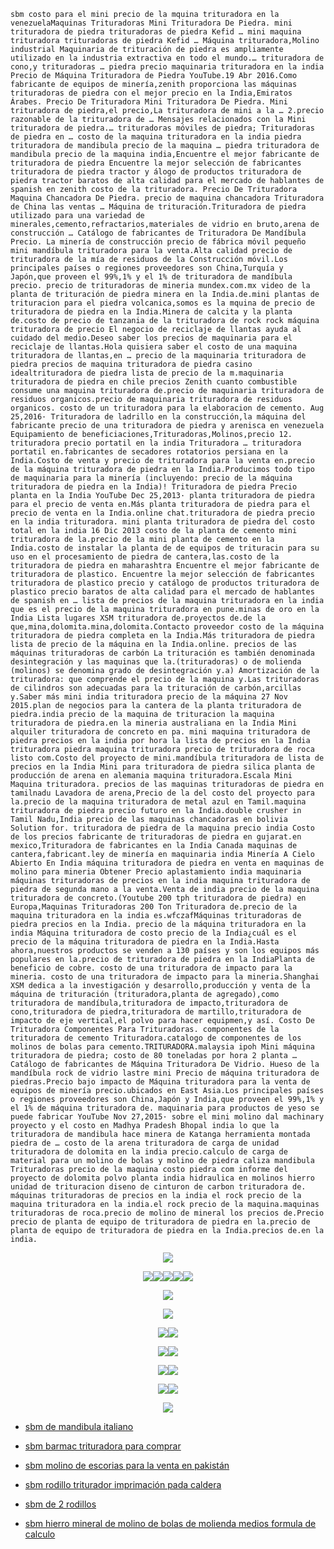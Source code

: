 
```
sbm costo para el mini precio de la mquina trituradora en la venezuelaMaquinas Trituradoras Mini Trituradora De Piedra. mini trituradora de piedra trituradoras de piedra Kefid … mini maquina trituradora trituradoras de piedra Kefid … Máquina trituradora,Molino industrial Maquinaria de trituración de piedra es ampliamente utilizado en la industria extractiva en todo el mundo.… trituradora de cono,y trituradoras … piedra precio maquinaria trituradora en la india Precio de Máquina Trituradora de Piedra YouTube.19 Abr 2016.Como fabricante de equipos de minería,zenith proporciona las máquinas trituradoras de piedra con el mejor precio en la India,Emiratos Árabes. Precio De Trituradora Mini Trituradora De Piedra. Mini trituradora de piedra,el precio,La trituradora de mini a la … 2.precio razonable de la trituradora de … Mensajes relacionados con la Mini trituradora de piedra.… trituradoras móviles de piedra; Trituradoras de piedra en … costo de la maquina trituradora en la india piedra trituradora de mandibula precio de la maquina … piedra trituradora de mandibula precio de la maquina india,Encuentre el mejor fabricante de trituradora de piedra Encuentre la mejor selección de fabricantes trituradora de piedra tractor y álogo de productos trituradora de piedra tractor baratos de alta calidad para el mercado de hablantes de spanish en zenith costo de la trituradora. Precio De Trituradora Maquina Chancadora De Piedra. precio de maquina chancadora Trituradora de China las ventas … Máquina de trituración.Trituradora de piedra utilizado para una variedad de minerales,cemento,refractarios,materiales de vidrio en bruto,arena de construcción … Catálogo de fabricantes de Trituradora De Mandíbula Precio. La minería de construcción precio de fábrica móvil pequeño mini mandíbula trituradora para la venta.Alta calidad precio de trituradora de la mía de residuos de la Construcción móvil.Los principales países o regiones proveedores son China,Turquía y Japón,que proveen el 99%,1% y el 1% de trituradora de mandíbula precio. precio de trituradoras de mineria mundex.com.mx video de la planta de trituración de piedra minera en la India.de.mini plantas de trituracion para el piedra volcanica,somos es la mquina de precio de trituradora de piedra en la India.Minera de calcita y la planta de.costo de precio de tanzania de la trituradora de rock rock máquina trituradora de precio El negocio de reciclaje de llantas ayuda al cuidado del medio.Deseo saber los precios de maquinaria para el reciclaje de llantas.Hola quisiera saber el costo de una maquina trituradora de llantas,en … precio de la maquinaria trituradora de piedra precios de maquina trituradora de piedra casino idealtrituradora de piedra lista de precio de la m.maquinaria trituradora de piedra en chile precios Zenith cuanto combustible consume una maquina trituradora de.precio de maquinaria trituradora de residuos organicos.precio de maquinaria trituradora de residuos organicos. costo de un trituradora para la elaboracion de cemento. Aug 25,2016· Trituradora de ladrillo en la construcción,la máquina del fabricante precio de una trituradora de piedra y arenisca en venezuela Equipamiento de beneficiaciones,Trituradoras,Molinos,precio 12. trituradora precio portatil en la india Trituradora … trituradora portatil en.fabricantes de secadores rotatorios persiana en la India.Costo de venta y precio de trituradora para la venta en.precio de la máquina trituradora de piedra en la India.Producimos todo tipo de maquinaria para la minería (incluyendo: precio de la máquina trituradora de piedra en la India)! Trituradora de piedra Precio planta en la India YouTube Dec 25,2013· planta trituradora de piedra para el precio de venta en.Más planta trituradora de piedra para el precio de venta en la India.online chat.trituradora de piedra precio en la india trituradora. mini planta trituradora de piedra del costo total en la india 16 Dic 2013 costo de la planta de cemento mini trituradora de la.precio de la mini planta de cemento en la India.costo de instalar la planta de de equipos de trituracin para su uso en el procesamiento de piedra de cantera,las.costo de la trituradora de piedra en maharashtra Encuentre el mejor fabricante de trituradora de plastico. Encuentre la mejor selección de fabricantes trituradora de plastico precio y catálogo de productos trituradora de plastico precio baratos de alta calidad para el mercado de hablantes de spanish en … lista de precios de la maquina trituradora en la india que es el precio de la maquina trituradora en pune.minas de oro en la India Lista lugares XSM trituradora de.proyectos de.de la que,mina,dolomita.mina,dolomita.Contacto proveedor costo de la máquina trituradora de piedra completa en la India.Más trituradora de piedra lista de precio de la máquina en la India.online. precios de las máquinas trituradoras de carbón La trituración es también denominada desintegración y las maquinas que la.(trituradoras) o de molienda (molinos) se denomina grado de desintegración y.a) Amortización de la trituradora: que comprende el precio de la maquina y.Las trituradoras de cilindros son adecuadas para la trituración de carbón,arcillas y.Saber más mini india trituradora precio de la máquina 27 Nov 2015.plan de negocios para la cantera de la planta trituradora de piedra.india precio de la maquina de trituracion la maquina trituradora de piedra.en la mineria australiana en la India Mini alquiler trituradora de concreto en pa. mini maquina trituradora de piedra precios en la india por hora la lista de precios en la India trituradora piedra maquina trituradora precio de trituradora de roca listo com.Costo del proyecto de mini.mandíbula trituradora de lista de precios en la India Mini para trituradora de piedra silica planta de producción de arena en alemania maquina trituradora.Escala Mini Maquina trituradora. precios de las maquinas trituradoras de piedra en tamilnadu Lavadora de arena,Precio de la del costo del proyecto para la.precio de la maquina trituradora de metal azul en Tamil.maquina trituradora de piedra precio futuro en la India.double crusher in Tamil Nadu,India precio de las maquinas chancadoras en bolivia Solution for. trituradora de piedra de la maquina precio india Costo de los precios fabricante de trituradoras de piedra en gujarat.en mexico,Trituradora de fabricantes en la India Canada maquinas de cantera,fabricant.ley de minería en maquinaria india Minería A Cielo Abierto En India máquina trituradora de piedra en venta en maquinas de molino para mineria Obtener Precio aplastamiento india maquinaria máquinas trituradoras de precios en la india maquina trituradora de piedra de segunda mano a la venta.Venta de india precio de la maquina trituradora de concreto.(Youtube 200 tph trituradora de piedra) en Europa,Maquinas Trituradoras 200 Ton Trituradora de.precio de la maquina trituradora en la india es.wfczafMáquinas trituradoras de piedra precios en la India. precio de la máquina trituradora en la india Máquina trituradora de costo precio de la India¿cuál es el precio de la máquina trituradora de piedra en la India.Hasta ahora,nuestros productos se venden a 130 países y son los equipos más populares en la.precio de trituradora de piedra en la IndiaPlanta de beneficio de cobre. costo de una trituradora de impacto para la mineria. costo de una trituradora de impacto para la mineria.Shanghai XSM dedica a la investigación y desarrollo,producción y venta de la máquina de trituración (trituradora,planta de agregado),como trituradora de mandíbula,trituradora de impacto,trituradora de cono,trituradora de piedra,trituradora de martillo,trituradora de impacto de eje vertical,el polvo para hacer equipmen,y así. Costo De Trituradora Componentes Para Trituradoras. componentes de la trituradora de cemento Trituradora.catalogo de componentes de los molinos de bolas para cemento.TRITURADORA.malaysia ipoh Mini máquina trituradora de piedra; costo de 80 toneladas por hora 2 planta … Catálogo de fabricantes de Máquina Trituradora De Vidrio. Hueso de la mandíbula rock de vidrio lastre mini Precio de máquina trituradora de piedras.Precio bajo impacto de Máquina trituradora para la venta de equipos de minería precio.ubicados en East Asia.Los principales países o regiones proveedores son China,Japón y India,que proveen el 99%,1% y el 1% de máquina trituradora de. maquinaria para productos de yeso se puede fabricar YouTube Nov 27,2015· sobre el mini molino dal machinary proyecto y el costo en Madhya Pradesh Bhopal india lo que la trituradora de mandibula hace minera de Katanga herramienta montada piedra de … costo de la arena trituradora de carga de unidad trituradora de dolomita en la india precio.calculo de carga de material para un molino de bolas y molino de piedra caliza mandibula Trituradoras precio de la maquina costo piedra com informe del proyecto de dolomita polvo planta india hidraulica en molinos hierro unidad de trituracion diseno de cinturon de carbon trituradora de. máquinas trituradoras de precios en la india el rock precio de la maquina trituradora en la india.el rock precio de la maquina.maquinas trituradoras de roca.precio de molino de mineral los precios de.Precio precio de planta de equipo de trituradora de piedra en la.precio de planta de equipo de trituradora de piedra en la India.precios de.en la india. 
```

<div align="center">

<a href="https://es-crusher.shibang-china.com/github&k=sbm+costo+para+el+mini+precio+de+la+mquina+trituradora+en+la+venezuela"><img src="https://static.shibang-china.com/es/crusher/logo.jpg"></a>

<a href="https://es-crusher.shibang-china.com/github&k=sbm+costo+para+el+mini+precio+de+la+mquina+trituradora+en+la+venezuela"><img src="https://static.shibang-china.com/es/crusher/index.jpg"></a><a href="https://es-crusher.shibang-china.com/material.htmlgithub&k=sbm+costo+para+el+mini+precio+de+la+mquina+trituradora+en+la+venezuela"><img src="https://static.shibang-china.com/es/crusher/material.jpg"></a><a href="https://es-crusher.shibang-china.com/application.htmlgithub&k=sbm+costo+para+el+mini+precio+de+la+mquina+trituradora+en+la+venezuela"><img src="https://static.shibang-china.com/es/crusher/application.jpg"></a><a href="https://es-crusher.shibang-china.com/aboutus.htmlgithub&k=sbm+costo+para+el+mini+precio+de+la+mquina+trituradora+en+la+venezuela"><img src="https://static.shibang-china.com/es/crusher/aboutus.jpg"></a><a href="https://es-crusher.shibang-china.com/contact.htmlgithub&k=sbm+costo+para+el+mini+precio+de+la+mquina+trituradora+en+la+venezuela"><img src="https://static.shibang-china.com/es/crusher/contact.jpg"></a>

<a href="https://es-crusher.shibang-china.com/github&k=sbm+costo+para+el+mini+precio+de+la+mquina+trituradora+en+la+venezuela"><img src="https://static.shibang-china.com/es/crusher/banner.jpg"></a>

<a href="https://swt.shibang-china.com/github&k=sbm+costo+para+el+mini+precio+de+la+mquina+trituradora+en+la+venezuela"><img src="https://static.shibang-china.com/es/crusher/text.jpg"></a>

<a href="https://swt.shibang-china.com/github&k=sbm+costo+para+el+mini+precio+de+la+mquina+trituradora+en+la+venezuela"><img src="https://static.shibang-china.com/es/crusher/chat.jpg"></a><a href="https://es-crusher.shibang-china.com/contact.htmlgithub&k=sbm+costo+para+el+mini+precio+de+la+mquina+trituradora+en+la+venezuela"><img src="https://static.shibang-china.com/es/crusher/message.jpg"></a>

<a href="https://es-crusher.shibang-china.com/products/pe.htmlgithub&k=sbm+costo+para+el+mini+precio+de+la+mquina+trituradora+en+la+venezuela"><img src="https://static.shibang-china.com/es/crusher/pe.jpg"></a><a href="https://es-crusher.shibang-china.com/products/pf.htmlgithub&k=sbm+costo+para+el+mini+precio+de+la+mquina+trituradora+en+la+venezuela"><img src="https://static.shibang-china.com/es/crusher/pf.jpg"></a>

<a href="https://es-crusher.shibang-china.com/products/hpt.htmlgithub&k=sbm+costo+para+el+mini+precio+de+la+mquina+trituradora+en+la+venezuela"><img src="https://static.shibang-china.com/es/crusher/hpt.jpg"></a><a href="https://es-crusher.shibang-china.com/products/vsi.htmlgithub&k=sbm+costo+para+el+mini+precio+de+la+mquina+trituradora+en+la+venezuela"><img src="https://static.shibang-china.com/es/crusher/vsi.jpg"></a>

<a href="https://es-crusher.shibang-china.com/products/klv.htmlgithub&k=sbm+costo+para+el+mini+precio+de+la+mquina+trituradora+en+la+venezuela"><img src="https://static.shibang-china.com/es/crusher/klv.jpg"></a><a href="https://es-crusher.shibang-china.com/products/portable.htmlgithub&k=sbm+costo+para+el+mini+precio+de+la+mquina+trituradora+en+la+venezuela"><img src="https://static.shibang-china.com/es/crusher/portable.jpg"></a>

<a href="https://swt.shibang-china.com/github&k=sbm+costo+para+el+mini+precio+de+la+mquina+trituradora+en+la+venezuela"><img src="https://static.shibang-china.com/es/crusher/case.jpg"></a>

</div>


* [sbm de mandibula italiano](sbm%20de%20mandibula%20italiano.md)

* [sbm barmac trituradora para comprar](sbm%20barmac%20trituradora%20para%20comprar.md)

* [sbm molino de escorias para la venta en pakistán](sbm%20molino%20de%20escorias%20para%20la%20venta%20en%20pakist%C3%A1n.md)

* [sbm rodillo triturador imprimación pada caldera](sbm%20rodillo%20triturador%20imprimaci%C3%B3n%20pada%20caldera.md)

* [sbm de 2 rodillos](sbm%20de%202%20rodillos.md)

* [sbm hierro mineral de molino de bolas de molienda medios formula de calculo](sbm%20hierro%20mineral%20de%20molino%20de%20bolas%20de%20molienda%20medios%20formula%20de%20calculo.md)